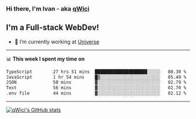 ### Hi there, I'm Ivan - aka [qWici][website]

## I'm a Full-stack WebDev!
- 🔭 I’m currently working at [Universe][universe]

---

📊 **This week I spent my time on**
<!--START_SECTION:waka-->

```txt
TypeScript        27 hrs 51 mins  ████████████████████░░░░░   80.30 %
JavaScript        1 hr 54 mins    █▒░░░░░░░░░░░░░░░░░░░░░░░   05.49 %
JSON              58 mins         ▓░░░░░░░░░░░░░░░░░░░░░░░░   02.79 %
Text              56 mins         ▓░░░░░░░░░░░░░░░░░░░░░░░░   02.70 %
.env file         44 mins         ▓░░░░░░░░░░░░░░░░░░░░░░░░   02.12 %
```

<!--END_SECTION:waka-->

---

[![qWici's GitHub stats](https://github-readme-stats.vercel.app/api?username=qWici)](https://github.com/qWici/github-readme-stats)

[website]: https://devkucher.com
[twitter]: https://twitter.com/KucherDev
[linkedin]: https://www.linkedin.com/in/ivankucher
[universe]: https://universeapps.limited
